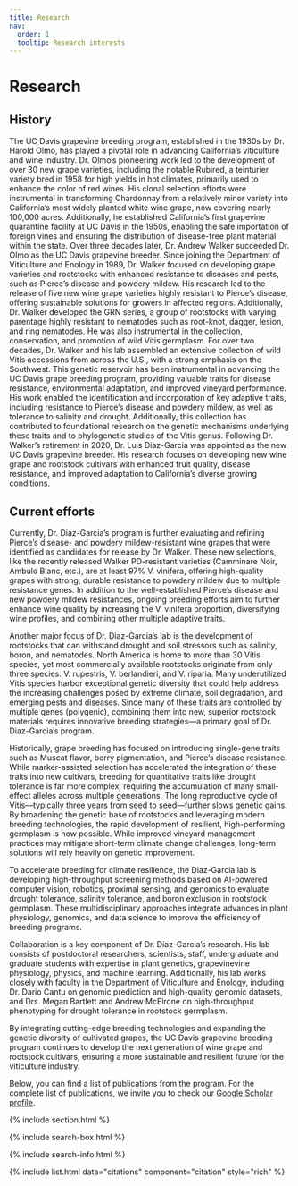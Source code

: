 ```yaml
---
title: Research
nav:
  order: 1
  tooltip: Research interests
---
```


# <i class="fas fa-microscope"></i>Research

## History

The UC Davis grapevine breeding program, established in the 1930s by Dr. Harold Olmo, has played a pivotal role in advancing California’s viticulture and wine industry. Dr. Olmo’s pioneering work led to the development of over 30 new grape varieties, including the notable Rubired, a teinturier variety bred in 1958 for high yields in hot climates, primarily used to enhance the color of red wines. His clonal selection efforts were instrumental in transforming Chardonnay from a relatively minor variety into California’s most widely planted white wine grape, now covering nearly 100,000 acres. Additionally, he established California’s first grapevine quarantine facility at UC Davis in the 1950s, enabling the safe importation of foreign vines and ensuring the distribution of disease-free plant material within the state. Over three decades later, Dr. Andrew Walker succeeded Dr. Olmo as the UC Davis grapevine breeder. Since joining the Department of Viticulture and Enology in 1989, Dr. Walker focused on developing grape varieties and rootstocks with enhanced resistance to diseases and pests, such as Pierce’s disease and powdery mildew. His research led to the release of five new wine grape varieties highly resistant to Pierce’s disease, offering sustainable solutions for growers in affected regions. Additionally, Dr. Walker developed the GRN series, a group of rootstocks with varying parentage highly resistant to nematodes such as root-knot, dagger, lesion, and ring nematodes. He was also instrumental in the collection, conservation, and promotion of wild Vitis germplasm. For over two decades, Dr. Walker and his lab assembled an extensive collection of wild Vitis accessions from across the U.S., with a strong emphasis on the Southwest. This genetic reservoir has been instrumental in advancing the UC Davis grape breeding program, providing valuable traits for disease resistance, environmental adaptation, and improved vineyard performance. His work enabled the identification and incorporation of key adaptive traits, including resistance to Pierce’s disease and powdery mildew, as well as tolerance to salinity and drought. Additionally, this collection has contributed to foundational research on the genetic mechanisms underlying these traits and to phylogenetic studies of the Vitis genus. Following Dr. Walker’s retirement in 2020, Dr. Luis Diaz-Garcia was appointed as the new UC Davis grapevine breeder. His research focuses on developing new wine grape and rootstock cultivars with enhanced fruit quality, disease resistance, and improved adaptation to California’s diverse growing conditions.

## Current efforts

Currently, Dr. Diaz-Garcia’s program is further evaluating and refining Pierce’s disease- and powdery mildew-resistant wine grapes that were identified as candidates for release by Dr. Walker. These new selections, like the recently released Walker PD-resistant varieties (Camminare Noir, Ambulo Blanc, etc.), are at least 97% V. vinifera, offering high-quality grapes with strong, durable resistance to powdery mildew due to multiple resistance genes. In addition to the well-established Pierce’s disease and new powdery mildew resistances, ongoing breeding efforts aim to further enhance wine quality by increasing the V. vinifera proportion, diversifying wine profiles, and combining other multiple adaptive traits.

Another major focus of Dr. Diaz-Garcia’s lab is the development of rootstocks that can withstand drought and soil stressors such as salinity, boron, and nematodes. North America is home to more than 30 Vitis species, yet most commercially available rootstocks originate from only three species: V. rupestris, V. berlandieri, and V. riparia. Many underutilized Vitis species harbor exceptional genetic diversity that could help address the increasing challenges posed by extreme climate, soil degradation, and emerging pests and diseases. Since many of these traits are controlled by multiple genes (polygenic), combining them into new, superior rootstock materials requires innovative breeding strategies—a primary goal of Dr. Diaz-Garcia’s program.

Historically, grape breeding has focused on introducing single-gene traits such as Muscat flavor, berry pigmentation, and Pierce’s disease resistance. While marker-assisted selection has accelerated the integration of these traits into new cultivars, breeding for quantitative traits like drought tolerance is far more complex, requiring the accumulation of many small-effect alleles across multiple generations. The long reproductive cycle of Vitis—typically three years from seed to seed—further slows genetic gains. By broadening the genetic base of rootstocks and leveraging modern breeding technologies, the rapid development of resilient, high-performing germplasm is now possible. While improved vineyard management practices may mitigate short-term climate change challenges, long-term solutions will rely heavily on genetic improvement.

To accelerate breeding for climate resilience, the Diaz-Garcia lab is developing high-throughput screening methods based on AI-powered computer vision, robotics, proximal sensing, and genomics to evaluate drought tolerance, salinity tolerance, and boron exclusion in rootstock germplasm. These multidisciplinary approaches integrate advances in plant physiology, genomics, and data science to improve the efficiency of breeding programs. 

Collaboration is a key component of Dr. Diaz-Garcia’s research. His lab consists of postdoctoral researchers, scientists, staff, undergraduate and graduate students with expertise in plant genetics, grapevinevine physiology, physics, and machine learning. Additionally, his lab works closely with faculty in the Department of Viticulture and Enology, including Dr. Dario Cantu on genomic prediction and high-quality genomic datasets, and Drs. Megan Bartlett and Andrew McElrone on high-throughput phenotyping for drought tolerance in rootstock germplasm.

By integrating cutting-edge breeding technologies and expanding the genetic diversity of cultivated grapes, the UC Davis grapevine breeding program continues to develop the next generation of wine grape and rootstock cultivars, ensuring a more sustainable and resilient future for the viticulture industry.

Below, you can find a list of publications from the program. For the complete list of publications, we invite you to check our [Google Scholar profile](https://scholar.google.com/citations?user=VhD8boAAAAAJ&hl=en).

{% include section.html %}

{% include search-box.html %}

{% include search-info.html %}

{% include list.html data="citations" component="citation" style="rich" %}
